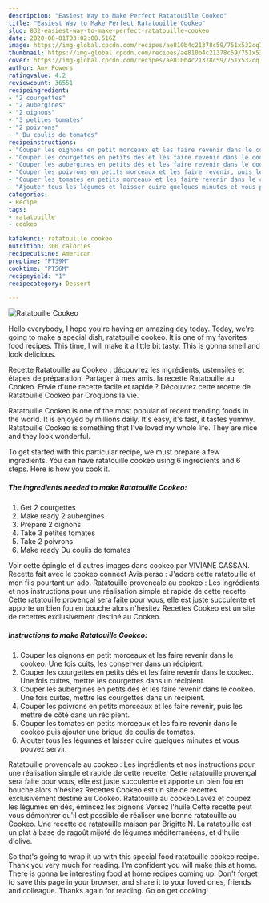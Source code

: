 ```yaml
---
description: "Easiest Way to Make Perfect Ratatouille Cookeo"
title: "Easiest Way to Make Perfect Ratatouille Cookeo"
slug: 832-easiest-way-to-make-perfect-ratatouille-cookeo
date: 2020-08-01T03:02:08.516Z
image: https://img-global.cpcdn.com/recipes/ae810b4c21378c59/751x532cq70/ratatouille-cookeo-photo-principale-de-la-recette.jpg
thumbnail: https://img-global.cpcdn.com/recipes/ae810b4c21378c59/751x532cq70/ratatouille-cookeo-photo-principale-de-la-recette.jpg
cover: https://img-global.cpcdn.com/recipes/ae810b4c21378c59/751x532cq70/ratatouille-cookeo-photo-principale-de-la-recette.jpg
author: Amy Powers
ratingvalue: 4.2
reviewcount: 36551
recipeingredient:
- "2 courgettes"
- "2 aubergines"
- "2 oignons"
- "3 petites tomates"
- "2 poivrons"
- " Du coulis de tomates"
recipeinstructions:
- "Couper les oignons en petit morceaux et les faire revenir dans le cookeo. Une fois cuits, les conserver dans un récipient."
- "Couper les courgettes en petits dés et les faire revenir dans le cookeo. Une fois cuites, mettre les courgettes dans un récipient."
- "Couper les aubergines en petits dés et les faire revenir dans le cookeo. Une fois cuites, mettre les courgettes dans un récipient."
- "Couper les poivrons en petits morceaux et les faire revenir, puis les mettre de côté dans un récipient."
- "Couper les tomates en petits morceaux et les faire revenir dans le cookeo puis ajouter une brique de coulis de tomates."
- "Ajouter tous les légumes et laisser cuire quelques minutes et vous pouvez servir."
categories:
- Recipe
tags:
- ratatouille
- cookeo

katakunci: ratatouille cookeo 
nutrition: 300 calories
recipecuisine: American
preptime: "PT39M"
cooktime: "PT56M"
recipeyield: "1"
recipecategory: Dessert

---
```



![Ratatouille Cookeo](https://img-global.cpcdn.com/recipes/ae810b4c21378c59/751x532cq70/ratatouille-cookeo-photo-principale-de-la-recette.jpg)

Hello everybody, I hope you're having an amazing day today. Today, we're going to make a special dish, ratatouille cookeo. It is one of my favorites food recipes. This time, I will make it a little bit tasty. This is gonna smell and look delicious.

Recette Ratatouille au Cookeo : découvrez les ingrédients, ustensiles et étapes de préparation. Partager à mes amis. la recette Ratatouille au Cookeo. Envie d&#39;une recette facile et rapide ? Découvrez cette recette de Ratatouille Cookeo par Croquons la vie.

Ratatouille Cookeo is one of the most popular of recent trending foods in the world. It is enjoyed by millions daily. It's easy, it's fast, it tastes yummy. Ratatouille Cookeo is something that I've loved my whole life. They are nice and they look wonderful.


To get started with this particular recipe, we must prepare a few ingredients. You can have ratatouille cookeo using 6 ingredients and 6 steps. Here is how you cook it.

<!--inarticleads1-->

##### The ingredients needed to make Ratatouille Cookeo:

1. Get 2 courgettes
1. Make ready 2 aubergines
1. Prepare 2 oignons
1. Take 3 petites tomates
1. Take 2 poivrons
1. Make ready  Du coulis de tomates


Voir cette épingle et d&#39;autres images dans cookeo par VIVIANE CASSAN. Recette fait avec le cookeo connect Avis perso : J&#39;adore cette ratatouille et mon fils pourtant un ado. Ratatouille provençale au cookeo : Les ingrédients et nos instructions pour une réalisation simple et rapide de cette recette. Cette ratatouille provençal sera faite pour vous, elle est juste succulente et apporte un bien fou en bouche alors n&#39;hésitez Recettes Cookeo est un site de recettes exclusivement destiné au Cookeo. 

<!--inarticleads2-->

##### Instructions to make Ratatouille Cookeo:

1. Couper les oignons en petit morceaux et les faire revenir dans le cookeo. Une fois cuits, les conserver dans un récipient.
1. Couper les courgettes en petits dés et les faire revenir dans le cookeo. Une fois cuites, mettre les courgettes dans un récipient.
1. Couper les aubergines en petits dés et les faire revenir dans le cookeo. Une fois cuites, mettre les courgettes dans un récipient.
1. Couper les poivrons en petits morceaux et les faire revenir, puis les mettre de côté dans un récipient.
1. Couper les tomates en petits morceaux et les faire revenir dans le cookeo puis ajouter une brique de coulis de tomates.
1. Ajouter tous les légumes et laisser cuire quelques minutes et vous pouvez servir.


Ratatouille provençale au cookeo : Les ingrédients et nos instructions pour une réalisation simple et rapide de cette recette. Cette ratatouille provençal sera faite pour vous, elle est juste succulente et apporte un bien fou en bouche alors n&#39;hésitez Recettes Cookeo est un site de recettes exclusivement destiné au Cookeo. Ratatouille au cookeo,Lavez et coupez les légumes en dés, émincez les oignons Versez l&#39;huile Cette recette peut vous démontrer qu&#39;il est possible de réaliser une bonne ratatouille au Cookeo. Une recette de ratatouille maison par Brigitte N. La ratatouille est un plat à base de ragoût mijoté de légumes méditerranéens, et d&#39;huile d&#39;olive. 

So that's going to wrap it up with this special food ratatouille cookeo recipe. Thank you very much for reading. I'm confident you will make this at home. There is gonna be interesting food at home recipes coming up. Don't forget to save this page in your browser, and share it to your loved ones, friends and colleague. Thanks again for reading. Go on get cooking!
